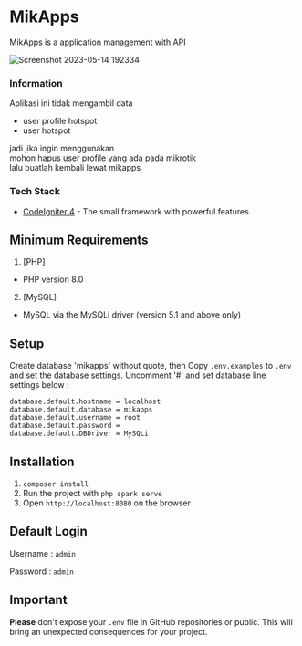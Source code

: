 # MikApps

MikApps is a application management with API

![Screenshot 2023-05-14 192334](https://github.com/addrmwn/MikApps/assets/50067501/c41072fe-918e-42e3-b47c-1f009318a521)



### Information

Aplikasi ini tidak mengambil data

- user profile hotspot
- user hotspot

jadi jika ingin menggunakan <br>
mohon hapus user profile yang ada pada mikrotik <br>
lalu buatlah kembali lewat mikapps

### Tech Stack

- [CodeIgniter 4](https://www.codeigniter.com/) - The small framework with powerful features

## Minimum Requirements

1. [PHP]

- PHP version 8.0

2. [MySQL]

- MySQL via the MySQLi driver (version 5.1 and above only)

## Setup

Create database 'mikapps' without quote, then
Copy `.env.examples` to `.env` and set the database settings.
Uncomment '#' and set database line settings below :

```env
database.default.hostname = localhost
database.default.database = mikapps
database.default.username = root
database.default.password =
database.default.DBDriver = MySQLi
```

## Installation

1. `composer install`
2. Run the project with `php spark serve`
3. Open `http://localhost:8080` on the browser

## Default Login

Username : `admin`

Password : `admin`

## Important

**Please** don't expose your `.env` file in GitHub repositories or public. This will bring an unexpected consequences for your project.
